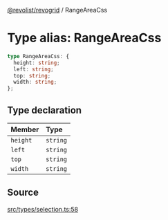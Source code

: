[@revolist/revogrid](README.md) / RangeAreaCss

# Type alias: RangeAreaCss

```ts
type RangeAreaCss: {
  height: string;
  left: string;
  top: string;
  width: string;
};
```

## Type declaration

| Member | Type |
| :------ | :------ |
| `height` | `string` |
| `left` | `string` |
| `top` | `string` |
| `width` | `string` |

## Source

[src/types/selection.ts:58](https://github.com/revolist/revogrid/blob/ace6403c43f42f0eb026a7e73c0ae179d3a4c66f/src/types/selection.ts#L58)

